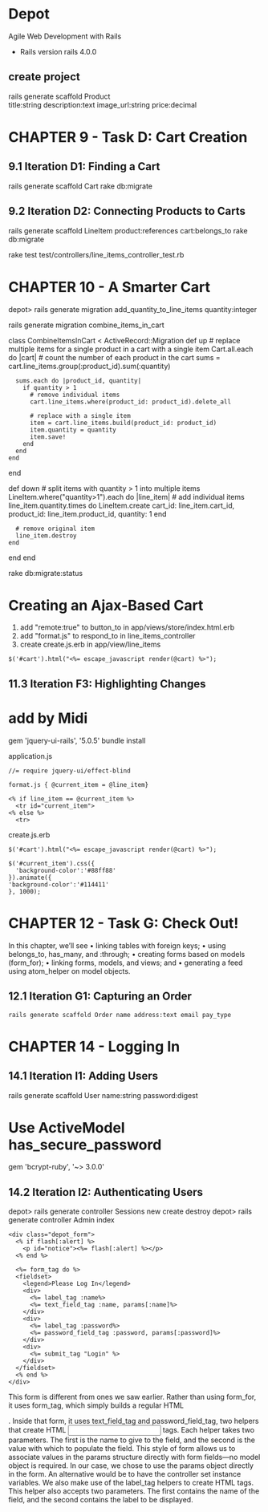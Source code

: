 # Depot

Agile Web Development with Rails

* Rails version
rails 4.0.0

## create project
rails generate scaffold Product \
title:string description:text image_url:string price:decimal


# CHAPTER 9 - Task D: Cart Creation

## 9.1 Iteration D1: Finding a Cart
rails generate scaffold Cart
rake db:migrate

## 9.2 Iteration D2: Connecting Products to Carts
rails generate scaffold LineItem product:references cart:belongs_to
rake db:migrate

rake test test/controllers/line_items_controller_test.rb


# CHAPTER 10 - A Smarter Cart

depot> rails generate migration add_quantity_to_line_items quantity:integer

rails generate migration combine_items_in_cart

class CombineItemsInCart < ActiveRecord::Migration
  def up
    # replace multiple items for a single product in a cart with a single item
    Cart.all.each do |cart|
      # count the number of each product in the cart
      sums = cart.line_items.group(:product_id).sum(:quantity)
      
      sums.each do |product_id, quantity|
        if quantity > 1
          # remove individual items
          cart.line_items.where(product_id: product_id).delete_all
          
          # replace with a single item
          item = cart.line_items.build(product_id: product_id)
          item.quantity = quantity
          item.save!
        end
      end
    end
  end
  
  def down
    # split items with quantity > 1 into multiple items
    LineItem.where("quantity>1").each do |line_item|
      # add individual items
      line_item.quantity.times do
        LineItem.create cart_id: line_item.cart_id,
          product_id: line_item.product_id, quantity: 1
      end
      
      # remove original item
      line_item.destroy
    end
  end
end

rake db:migrate:status

# Creating an Ajax-Based Cart
1. add "remote:true" to button_to in app/views/store/index.html.erb
2. add "format.js" to respond_to in line_items_controller
3. create create.js.erb in app/view/line_items
```
$('#cart').html("<%= escape_javascript render(@cart) %>");
```

## 11.3 Iteration F3: Highlighting Changes
# add by Midi
gem 'jquery-ui-rails', '5.0.5'
bundle install

application.js
```
//= require jquery-ui/effect-blind
```

```
format.js { @current_item = @line_item}
```

```
<% if line_item == @current_item %>
  <tr id="current_item">
<% else %>
  <tr>
```


create.js.erb
```
$('#cart').html("<%= escape_javascript render(@cart) %>");

$('#current_item').css({
  'background-color':'#88ff88'
}).animate({
'background-color':'#114411'
}, 1000);
```


# CHAPTER 12 - Task G: Check Out!
In this chapter, we’ll see
• linking tables with foreign keys;
• using belongs_to, has_many, and :through;
• creating forms based on models (form_for);
• linking forms, models, and views; and
• generating a feed using atom_helper on model objects.

## 12.1 Iteration G1: Capturing an Order
```
rails generate scaffold Order name address:text email pay_type
```


# CHAPTER 14 - Logging In
## 14.1 Iteration I1: Adding Users

rails generate scaffold User name:string password:digest

# Use ActiveModel has_secure_password
gem 'bcrypt-ruby', '~> 3.0.0'

## 14.2 Iteration I2: Authenticating Users
depot> rails generate controller Sessions new create destroy
depot> rails generate controller Admin index


```
<div class="depot_form">
  <% if flash[:alert] %>
    <p id="notice"><%= flash[:alert] %></p>
  <% end %>
  
  <%= form_tag do %>
  <fieldset>
    <legend>Please Log In</legend>
    <div>
      <%= label_tag :name%>
      <%= text_field_tag :name, params[:name]%>
    </div>
    <div>
      <%= label_tag :password%>
      <%= password_field_tag :password, params[:password]%>
    </div>
    <div>
      <%= submit_tag "Login" %>
    </div>
  </fieldset>
  <% end %>
</div>
```

This form is different from ones we saw earlier. Rather than using form_for, it
uses form_tag, which simply builds a regular HTML <form>. Inside that form,
it uses text_field_tag and password_field_tag, two helpers that create HTML <input>
tags. Each helper takes two parameters. The first is the name to give to the
field, and the second is the value with which to populate the field. This style
of form allows us to associate values in the params structure directly with form
fields—no model object is required. In our case, we chose to use the params
object directly in the form. An alternative would be to have the controller set
instance variables.
We also make use of the label_tag helpers to create HTML <label> tags. This
helper also accepts two parameters. The first contains the name of the field,
and the second contains the label to be displayed.
